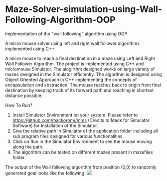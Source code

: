 # Maze-Solver-simulation-using-Wall-Following-Algorithm-OOP
Implementation of the "wall following" algorithm using OOP

A micro mouse solver using left and right wall follower algorithms implemented using C++


A micro mouse to reach a final destination in a maze using Left and Right Wall Follower Algorithm. The project is implemented using C++ and micromouse Simulator. The alogirthm designed works on large variety of mazes designed in the Simulator efficiently. The algorithm is designed using Object Oriented Approach in C++ implementing the concepts of encapsulation and abstraction. The mouse reaches back to origin from final destination by keeping track of its forward path and reaching in shortest distance possible.

How To Run?
1) Install Simulator Environment on your system. Please refer to https://github.com/mackorone/mms (Credits to Mack for Simulator Software) for Installation of the Simulator.
2) Give the relative path in Simulator of the application folder including all sub program files designed for various functionalities.
3) Click on Run in the Simulator Environment to see the mouse moving along the path.
4) The algorithm can be tested on different mazes present in mazefiles folder.

The output of the Wall following algorithm from position (0,0) to randomly generated goal looks like the following:
![](https://github.com/Maze-Solver-simulation-using-Wall-Following-Algorithm-OOP/output/forwardmotion.gif)

